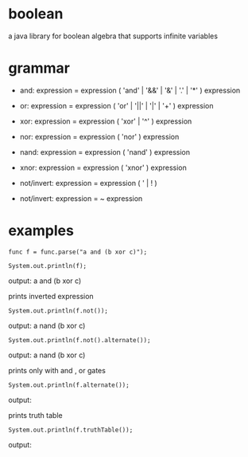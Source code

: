 # boolean

a java library for boolean algebra that supports infinite variables

# grammar

- and: expression = expression ( 'and' | '&&' | '&' | '.' | '\*' ) expression

- or: expression = expression ( 'or' | '||' | '|' | '+' ) expression

- xor: expression = expression ( 'xor' | '^' ) expression

- nor: expression = expression ( 'nor' ) expression

- nand: expression = expression ( 'nand' ) expression

- xnor: expression = expression ( 'xnor' ) expression

- not/invert: expression = expression ( ' | ! )

- not/invert: expression = ~ expression

# examples

`func f = func.parse("a and (b xor c)");`

`System.out.println(f);`

output: a and (b xor c)

prints inverted expression

`System.out.println(f.not());`

output: a nand (b xor c)

`System.out.println(f.not().alternate());`

output: a nand (b xor c)

prints only with and , or gates

`System.out.println(f.alternate());`

output:

prints truth table

`System.out.println(f.truthTable());`

output:
